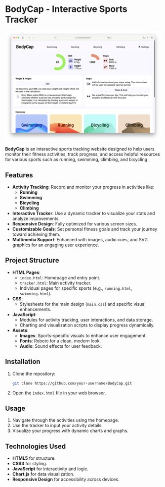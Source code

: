 # BodyCap - Interactive Sports Tracker

![App Screenshot](https://raw.githubusercontent.com/complagaet/BodyCap/refs/heads/main/images/1.png)

**BodyCap** is an interactive sports tracking website designed to help users monitor their fitness activities, track progress, and access helpful resources for various sports such as running, swimming, climbing, and bicycling.

## Features

- **Activity Tracking**: Record and monitor your progress in activities like:
    - **Running**
    - **Swimming**
    - **Bicycling**
    - **Climbing**
- **Interactive Tracker**: Use a dynamic tracker to visualize your stats and analyze improvements.
- **Responsive Design**: Fully optimized for various screen sizes.
- **Customizable Goals**: Set personal fitness goals and track your journey toward achieving them.
- **Multimedia Support**: Enhanced with images, audio cues, and SVG graphics for an engaging user experience.

## Project Structure

- **HTML Pages**:
    - `index.html`: Homepage and entry point.
    - `tracker.html`: Main activity tracker.
    - Individual pages for specific sports (e.g., `running.html`, `swimming.html`).
- **CSS**:
    - Stylesheets for the main design (`main.css`) and specific visual enhancements.
- **JavaScript**:
    - Modules for activity tracking, user interactions, and data storage.
    - Charting and visualization scripts to display progress dynamically.
- **Assets**:
    - **Images**: Sports-specific visuals to enhance user engagement.
    - **Fonts**: Roboto for a clean, modern look.
    - **Audio**: Sound effects for user feedback.

## Installation

1. Clone the repository:
   ```bash
   git clone https://github.com/your-username/BodyCap.git
   ```
2. Open the `index.html` file in your web browser.

## Usage

1. Navigate through the activities using the homepage.
2. Use the tracker to input your activity details.
3. Visualize your progress with dynamic charts and graphs.

## Technologies Used

- **HTML5** for structure.
- **CSS3** for styling.
- **JavaScript** for interactivity and logic.
- **Chart.js** for data visualization.
- **Responsive Design** for accessibility across devices.
